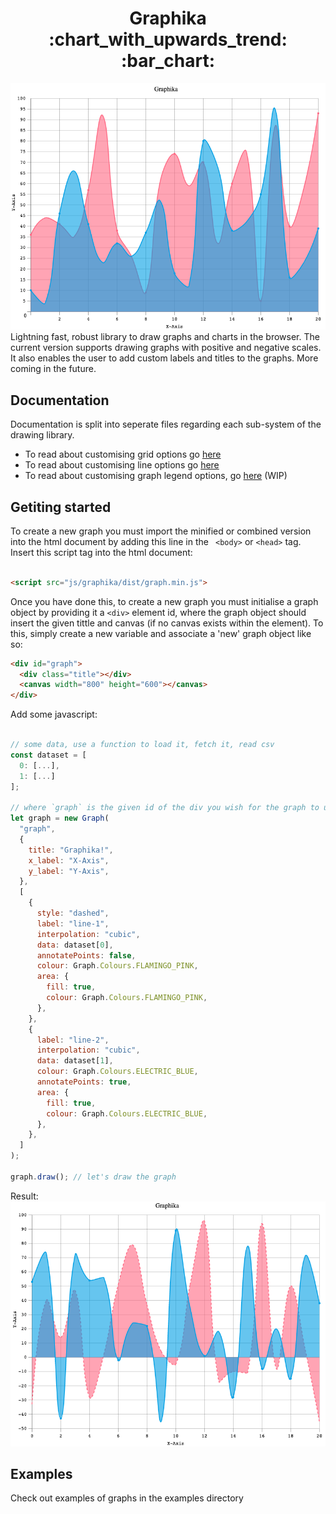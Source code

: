 <h1 align='center'>Graphika :chart_with_upwards_trend: :bar_chart: </h1>

![basic chart](./docs/img/front.png)
Lightning fast, robust library to draw graphs and charts in the browser. The current version supports drawing graphs with positive and negative scales. It also enables the user to add custom labels and titles to the graphs. More coming in the future.

## Documentation

Documentation is split into seperate files regarding each sub-system of the drawing library.

- To read about customising grid options go [here](docs/api/grid-options.md)
- To read about customising line options go [here](docs/api/line-options.md)
- To read about customising graph legend options, go [here](docs/api/legend-options.md) (WIP)

## Getiting started

To create a new graph you must import the minified or combined version into the html document by adding this line in the ` <body>` or `<head>` tag. Insert this script tag into the html document:

```html

<script src="js/graphika/dist/graph.min.js">
```

Once you have done this, to create a new graph you must initialise a graph object by providing it a `<div>` element id, where the graph object should insert the given tittle and canvas (if no canvas exists within the element). To this, simply create a new variable and associate a 'new' graph object like so:

```html
<div id="graph">
  <div class="title"></div>
  <canvas width="800" height="600"></canvas>
</div>
```

Add some javascript:

```javascript

// some data, use a function to load it, fetch it, read csv
const dataset = [
  0: [...],
  1: [...]
];

// where `graph` is the given id of the div you wish for the graph to use
let graph = new Graph(
  "graph",
  {
    title: "Graphika!",
    x_label: "X-Axis",
    y_label: "Y-Axis",
  },
  [
    {
      style: "dashed",
      label: "line-1",
      interpolation: "cubic",
      data: dataset[0],
      annotatePoints: false,
      colour: Graph.Colours.FLAMINGO_PINK,
      area: {
        fill: true,
        colour: Graph.Colours.FLAMINGO_PINK,
      },
    },
    {
      label: "line-2",
      interpolation: "cubic",
      data: dataset[1],
      colour: Graph.Colours.ELECTRIC_BLUE,
      annotatePoints: true,
      area: {
        fill: true,
        colour: Graph.Colours.ELECTRIC_BLUE,
      },
    },
  ]
);

graph.draw(); // let's draw the graph
```

Result:
![basic chart](./docs/img/intro.png)

## Examples

Check out examples of graphs in the examples directory
